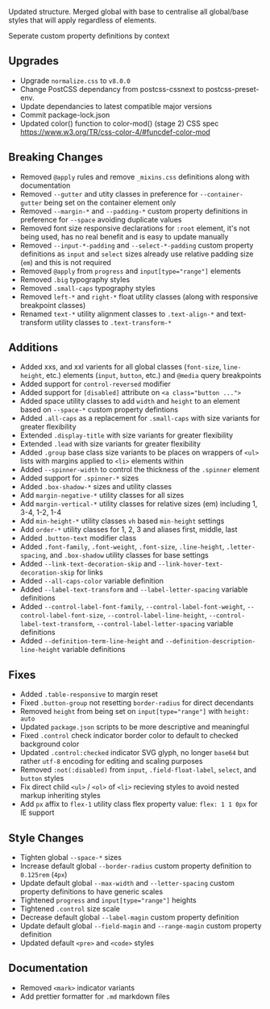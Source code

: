 Updated structure. Merged global with base to centralise all global/base styles that will apply regardless of elements.

Seperate custom property definitions by context

## Upgrades

- Upgrade `normalize.css` to `v8.0.0`
- Change PostCSS dependancy from postcss-cssnext to postcss-preset-env.
- Update dependancies to latest compatible major versions
- Commit package-lock.json
- Updated color() function to color-mod() (stage 2) CSS spec https://www.w3.org/TR/css-color-4/#funcdef-color-mod

## Breaking Changes

- Removed `@apply` rules and remove `_mixins.css` definitions along with documentation
- Removed `--gutter` and utity classes in preference for `--container-gutter` being set on the container element only
- Removed `--margin-*` and `--padding-*` custom property definitions in preference for `--space` avoiding duplicate values
- Removed font size responsive declarations for `:root` element, it's not being used, has no real benefit and is easy to update manually
- Removed `--input-*-padding` and `--select-*-padding` custom property definitions as `input` and `select` sizes already use relative padding size (`em`) and this is not required
- Removed `@apply` from `progress` and `input[type="range"]` elements
- Removed `.big` typography styles
- Removed `.small-caps` typography styles
- Removed `left-*` and `right-*` float utility classes (along with responsive breakpoint classes)
- Renamed `text-*` utility alignment classes to `.text-align-*` and text-transform utility classes to `.text-transform-*`

## Additions

- Added xxs, and xxl varients for all global classes (`font-size`, `line-height`, etc.) elements (`input`, `button`, etc.) and `@media` query breakpoints
- Added support for `control-reversed` modifier
- Added support for `[disabled]` attribute on `<a class="button ...">`
- Added space utility classes to add `width` and `height` to an element based on `--space-*` custom property defintions
- Added `.all-caps` as a replacement for `.small-caps` with size variants for greater flexibility
- Extended `.display-title` with size variants for greater flexibility
- Extended `.lead` with size variants for greater flexibility
- Added `.group` base class size variants to be places on wrappers of `<ul>` lists with margins applied to `<li>` elements within
- Added `--spinner-width` to control the thickness of the `.spinner` element
- Added support for `.spinner-*` sizes
- Added `.box-shadow-*` sizes and utility classes
- Add `margin-negative-*` utility classes for all sizes
- Add `margin-vertical-*` utility classes for relative sizes (em) including 1, 3-4, 1-2, 1-4
- Add `min-height-*` utility classes `vh` based `min-height` settings
- Add `order-*` utility classes for 1, 2, 3 and aliases first, middle, last
- Added `.button-text` modifier class
- Added `.font-family`, `.font-weight`, `.font-size`, `.line-height`, `.letter-spacing`, and `.box-shadow` utility classes for base settings
- Added `--link-text-decoration-skip` and `--link-hover-text-decoration-skip` for links
- Added `--all-caps-color` variable definition
- Added `--label-text-transform` and `--label-letter-spacing` variable definitions
- Added `--control-label-font-family`, `--control-label-font-weight`, `--control-label-font-size`, `--control-label-line-height`, `--control-label-text-transform`, `--control-label-letter-spacing` variable definitions
- Added `--definition-term-line-height` and `--definition-description-line-height` variable definitions

## Fixes

- Added `.table-responsive` to margin reset
- Fixed `.button-group` not resetting `border-radius` for direct decendants
- Removed `height` from being set on `input[type="range"]` with `height: auto`
- Updated `package.json` scripts to be more descriptive and meaningful
- Fixed `.control` check indicator border color to default to checked background color
- Updated `.control:checked` indicator SVG glyph, no longer `base64` but rather `utf-8` encoding for editing and scaling purposes
- Removed `:not(:disabled)` from `input`, `.field-float-label`, `select`, and `button` styles
- Fix direct child `<ul>` / `<ol>` of `<li>` recieving styles to avoid nested markup inheriting styles
- Add `px` affix to `flex-1` utility class flex property value: `flex: 1 1 0px` for IE support

## Style Changes

- Tighten global `--space-*` sizes
- Increase default global `--border-radius` custom property definition to `0.125rem` (`4px`)
- Update default global `--max-width` and `--letter-spacing` custom property definitions to have generic scales
- Tightened `progress` and `input[type="range"]` heights
- Tightened `.control` size scale
- Decrease default global `--label-magin` custom property definition
- Update default global `--field-magin` and `--range-magin` custom property definition
- Updated default `<pre>` and `<code>` styles

## Documentation

- Removed `<mark>` indicator variants
- Add prettier formatter for `.md` markdown files
